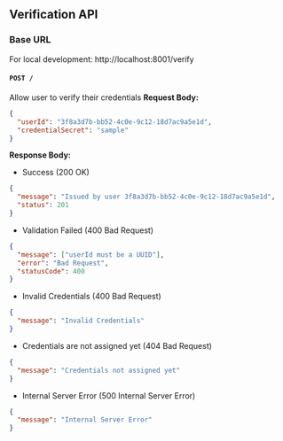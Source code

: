 ## Verification API

### Base URL

For local development: http://localhost:8001/verify

#### `POST /`

Allow user to verify their credentials
**Request Body:**

```json
{
  "userId": "3f8a3d7b-bb52-4c0e-9c12-18d7ac9a5e1d",
  "credentialSecret": "sample"
}
```

**Response Body:**

- Success (200 OK)

```json
{
  "message": "Issued by user 3f8a3d7b-bb52-4c0e-9c12-18d7ac9a5e1d",
  "status": 201
}
```

- Validation Failed (400 Bad Request)

```json
{
  "message": ["userId must be a UUID"],
  "error": "Bad Request",
  "statusCode": 400
}
```

- Invalid Credentials (400 Bad Request)

```json
{
  "message": "Invalid Credentials"
}
```

- Credentials are not assigned yet (404 Bad Request)

```json
{
  "message": "Credentials not assigned yet"
}
```


- Internal Server Error (500 Internal Server Error)

```json
{
  "message": "Internal Server Error"
}
```
